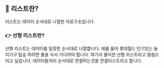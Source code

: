 ## 📌 리스트란? 
리스트는 데이터 순서대로 나열한 자료구조입니다.

### 👉 선형 리스트란?
선형 리스트는 데이터를 일정한 순서대로 나열합니다. 예를 들어 롯데월드 인기있는 놀이기구 탑승 하려면 줄을 서서 기다려야 합니다. 여기서 줄이란 선형 리스트라고 말씀드리고 싶습니다. 데이터들끼리 순서대로 연결하는것을 연결리스트라고 합니다. 


